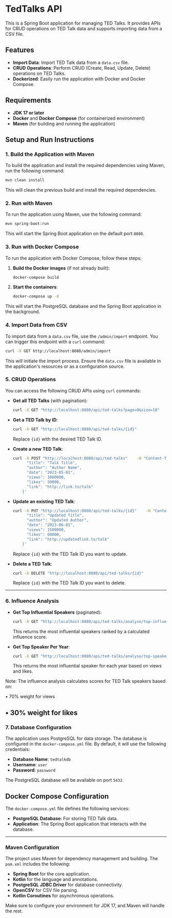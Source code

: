 
# TedTalks API

This is a Spring Boot application for managing TED Talks. It provides APIs for CRUD operations on TED Talk data and supports importing data from a CSV file.

## Features
- **Import Data**: Import TED Talk data from a `data.csv` file.
- **CRUD Operations**: Perform CRUD (Create, Read, Update, Delete) operations on TED Talks.
- **Dockerized**: Easily run the application with Docker and Docker Compose.

## Requirements
- **JDK 17 or later**
- **Docker** and **Docker Compose** (for containerized environment)
- **Maven** (for building and running the application)

## Setup and Run Instructions

### 1. Build the Application with Maven
To build the application and install the required dependencies using Maven, run the following command:
```bash
mvn clean install
```

This will clean the previous build and install the required dependencies.

### 2. Run with Maven
To run the application using Maven, use the following command:
```bash
mvn spring-boot:run
```

This will start the Spring Boot application on the default port `8080`.

### 3. Run with Docker Compose
To run the application with Docker Compose, follow these steps:

1. **Build the Docker images** (if not already built):
   ```bash
   docker-compose build
   ```

2. **Start the containers**:
   ```bash
   docker-compose up -d
   ```

This will start the PostgreSQL database and the Spring Boot application in the background.

### 4. Import Data from CSV
To import data from a `data.csv` file, use the `/admin/import` endpoint. You can trigger this endpoint with a `curl` command:
```bash
curl -X GET http://localhost:8080/admin/import
```

This will initiate the import process. Ensure the `data.csv` file is available in the application's resources or as a configuration source.

### 5. CRUD Operations

You can access the following CRUD APIs using `curl` commands:

- **Get all TED Talks** (with pagination):
   ```bash
   curl -X GET "http://localhost:8080/api/ted-talks?page=0&size=10"
   ```

- **Get a TED Talk by ID**:
   ```bash
   curl -X GET "http://localhost:8080/api/ted-talks/{id}"
   ```

  Replace `{id}` with the desired TED Talk ID.

- **Create a new TED Talk**:
   ```bash
   curl -X POST "http://localhost:8080/api/ted-talks"    -H "Content-Type: application/json"    -d '{
         "title": "Talk Title",
         "author": "Author Name",
         "date": "2023-05-01",
         "views": 1000000,
         "likes": 50000,
         "link": "http://link.to/talk"
       }'
   ```

- **Update an existing TED Talk**:
   ```bash
   curl -X PUT "http://localhost:8080/api/ted-talks/{id}"    -H "Content-Type: application/json"    -d '{
         "title": "Updated Title",
         "author": "Updated Author",
         "date": "2023-06-01",
         "views": 1500000,
         "likes": 60000,
         "link": "http://updatedlink.to/talk"
       }'
   ```

  Replace `{id}` with the TED Talk ID you want to update.

- **Delete a TED Talk**:
   ```bash
   curl -X DELETE "http://localhost:8080/api/ted-talks/{id}"
   ```

  Replace `{id}` with the TED Talk ID you want to delete.
---

### 6. Influence Analysis

- **Get Top Influential Speakers** (paginated):
   ```bash
   curl -X GET "http://localhost:8080/api/ted-talks/analyse/top-influential-speakers?page=0&size=10"
   ```

  This returns the most influential speakers ranked by a calculated influence score.

- **Get Top Speaker Per Year**:
   ```bash
   curl -X GET "http://localhost:8080/api/ted-talks/analyse/top-speaker-per-year"
   ```

  This returns the most influential speaker for each year based on views and likes.

Note: The influence analysis calculates scores for TED Talk speakers based on:

• 70% weight for views

• 30% weight for likes
---
### 7. Database Configuration
The application uses PostgreSQL for data storage. The database is configured in the `docker-compose.yml` file. By default, it will use the following credentials:
- **Database Name**: `tedtalkdb`
- **Username**: `user`
- **Password**: `password`

The PostgreSQL database will be available on port `5432`.

## Docker Compose Configuration

The `docker-compose.yml` file defines the following services:
- **PostgreSQL Database**: For storing TED Talk data.
- **Application**: The Spring Boot application that interacts with the database.

---

### Maven Configuration

The project uses Maven for dependency management and building. The `pom.xml` includes the following:
- **Spring Boot** for the core application.
- **Kotlin** for the language and annotations.
- **PostgreSQL JDBC Driver** for database connectivity.
- **OpenCSV** for CSV file parsing.
- **Kotlin Coroutines** for asynchronous operations.

Make sure to configure your environment for JDK 17, and Maven will handle the rest.
